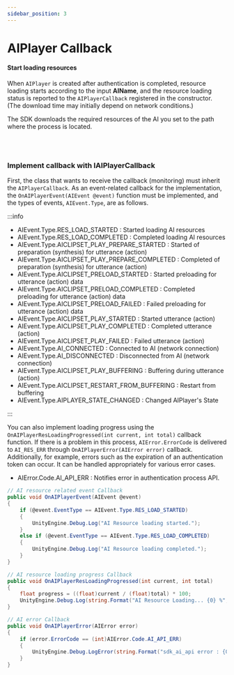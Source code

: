 ```yaml
---
sidebar_position: 3
---
```


# AIPlayer Callback

#### Start loading resources 

When `AIPlayer` is created after authentication is completed, resource loading starts according to the input **AIName**, and the resource loading status is reported to the `AIPlayerCallback` registered in the constructor. (The download time may initially depend on network conditions.)

The SDK downloads the required resources of the AI you set to the path where the process is located.

<br/>


<br/>

### Implement callback with IAIPlayerCallback

First, the class that wants to receive the callback (monitoring) must inherit the `AIPlayerCallback`. As an event-related callback for the implementation, the `OnAIPlayerEvent(AIEvent @event)` function must be implemented, and the types of events, `AIEvent.Type`, are as follows.

:::info

- AIEvent.Type.RES_LOAD_STARTED : Started loading AI resources
- AIEvent.Type.RES_LOAD_COMPLETED : Completed loading AI resources
- AIEvent.Type.AICLIPSET_PLAY_PREPARE_STARTED : Started of preparation (synthesis) for utterance (action)
- AIEvent.Type.AICLIPSET_PLAY_PREPARE_COMPLETED : Completed of preparation (synthesis) for utterance (action)
- AIEvent.Type.AICLIPSET_PRELOAD_STARTED : Started preloading for utterance (action) data
- AIEvent.Type.AICLIPSET_PRELOAD_COMPLETED : Completed preloading for utterance (action) data
- AIEvent.Type.AICLIPSET_PRELOAD_FAILED : Failed preloading for utterance (action) data
- AIEvent.Type.AICLIPSET_PLAY_STARTED : Started utterance (action)
- AIEvent.Type.AICLIPSET_PLAY_COMPLETED : Completed utterance (action)
- AIEvent.Type.AICLIPSET_PLAY_FAILED : Failed utterance (action)
- AIEvent.Type.AI_CONNECTED : Connected to AI (network connection)
- AIEvent.Type.AI_DISCONNECTED : Disconnected from AI (network connection)
- AIEvent.Type.AICLIPSET_PLAY_BUFFERING : Buffering during utterance (action)
- AIEvent.Type.AICLIPSET_RESTART_FROM_BUFFERING : Restart from buffering
- AIEvent.Type.AIPLAYER_STATE_CHANGED : Changed AIPlayer's State

:::

You can also implement loading progress using the `OnAIPlayerResLoadingProgressed(int current, int total)` callback function. If there is a problem in this process, `AIError.ErrorCode` is delivered to `AI_RES_ERR` through `OnAIPlayerError(AIError error)` callback. Additionally, for example, errors such as the expiration of an authentication token can occur. It can be handled appropriately for various error cases.

- AIError.Code.AI_API_ERR : Notifies error in authentication process API.

```csharp
// AI resource related event Callback
public void OnAIPlayerEvent(AIEvent @event)
{
    if (@event.EventType == AIEvent.Type.RES_LOAD_STARTED)
    {
        UnityEngine.Debug.Log("AI Resource loading started.");
    }
    else if (@event.EventType == AIEvent.Type.RES_LOAD_COMPLETED)
    {
        UnityEngine.Debug.Log("AI Resource loading completed.");
    }
}

// AI resource loading progress Callback
public void OnAIPlayerResLoadingProgressed(int current, int total)
{
    float progress = ((float)current / (float)total) * 100;
    UnityEngine.Debug.Log(string.Format("AI Resource Loading... {0} %", (int)progress));
}

// AI error Callback
public void OnAIPlayerError(AIError error)
{
    if (error.ErrorCode == (int)AIError.Code.AI_API_ERR)
    {
        UnityEngine.Debug.LogError(string.Format("sdk_ai_api error : {0}", error.ToString()));          
    }
}
```
